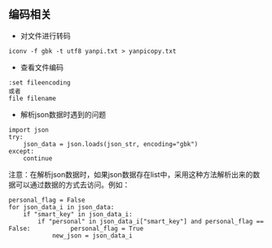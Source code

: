 ## 编码相关

- 对文件进行转码
```
iconv -f gbk -t utf8 yanpi.txt > yanpicopy.txt
```
- 查看文件编码
```
:set fileencoding
或者
file filename
```
- 解析json数据时遇到的问题
```
import json
try:
	json_data = json.loads(json_str, encoding="gbk")
except:
	continue
```
注意：在解析json数据时，如果json数据存在list中，采用这种方法解析出来的数据可以通过数据的方式去访问。例如：
```
personal_flag = False
for json_data_i in json_data:
	if "smart_key" in json_data_i:
		if "personal" in json_data_i["smart_key"] and personal_flag == False:       	personal_flag = True
            new_json = json_data_i
```


